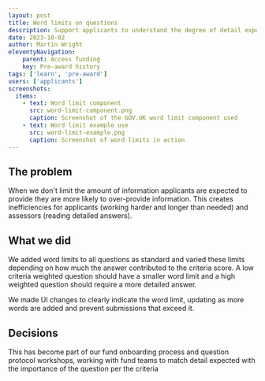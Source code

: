 ```yaml
---
layout: post
title: Word limits on questions 
description: Support applicants to understand the degree of detail expected from their responses.
date: 2023-10-02
author: Martin Wright
eleventyNavigation:
    parent: Access funding
    key: Pre-award history
tags: ['learn', 'pre-award'] 
users: ['applicants']
screenshots:
  items:
    - text: Word limit component 
      src: word-limit-component.png
      caption: Screenshot of the GOV.UK word limit component used
    - text: Word limit example use
      src: word-limit-example.png
      caption: Screenshot of word limits in action
---
```


## The problem
When we don't limit the amount of information applicants are expected to provide they are more likely to over-provide information. This creates inefficiencies for applicants (working harder and longer than needed) and assessors (reading detailed answers).

## What we did
We added word limits to all questions as standard and varied these limits depending on how much the answer contributed to the criteria score. A low criteria weighted question should have a smaller word limit and a high weighted question should require a more detailed answer.

We made UI changes to clearly indicate the word limit, updating as more words are added and prevent submissions that exceed it.

## Decisions
This has become part of our fund onboarding process and question protocol workshops, working with fund teams to match detail expected with the importance of the question per the criteria